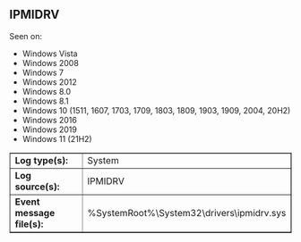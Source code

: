 ## IPMIDRV

Seen on:
* Windows Vista
* Windows 2008
* Windows 7
* Windows 2012
* Windows 8.0
* Windows 8.1
* Windows 10 (1511, 1607, 1703, 1709, 1803, 1809, 1903, 1909, 2004, 20H2)
* Windows 2016
* Windows 2019
* Windows 11 (21H2)

<table border="1" class="docutils">
  <tbody>
    <tr>
      <td><b>Log type(s):</b></td>
      <td>System</td>
    </tr>
    <tr>
      <td><b>Log source(s):</b></td>
      <td>IPMIDRV</td>
    </tr>
    <tr>
      <td><b>Event message file(s):</b></td>
      <td>%SystemRoot%\System32\drivers\ipmidrv.sys</td>
    </tr>
  </tbody>
</table>

&nbsp;

